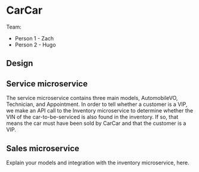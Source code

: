# CarCar

Team:

* Person 1 - Zach
* Person 2 - Hugo

## Design

## Service microservice

The service microservice contains three main models, AutomobileVO, Technician, and Appointment. In order to tell whether a customer is a VIP, we make an API call to the Inventory microservice to determine whether the VIN of the car-to-be-serviced is also found in the inventory. If so, that means the car must have been sold by CarCar and that the customer is a VIP.

## Sales microservice

Explain your models and integration with the inventory
microservice, here.
